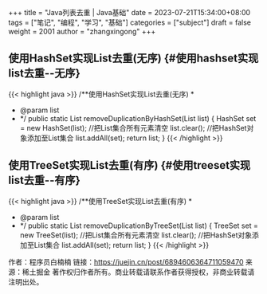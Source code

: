 +++
title = "Java列表去重 | Java基础"
date = 2023-07-21T15:34:00+08:00
tags = ["笔记", "编程", "学习", "基础"]
categories = ["subject"]
draft = false
weight = 2001
author = "zhangxingong"
+++

## 使用HashSet实现List去重(无序) {#使用hashset实现list去重--无序}

{{< highlight java >}}
/**使用HashSet实现List去重(无序)
*
* @param list
* */
public static List removeDuplicationByHashSet(List<Integer> list) {
HashSet set = new HashSet(list);
//把List集合所有元素清空
list.clear();
//把HashSet对象添加至List集合
list.addAll(set);
return list;
}
{{< /highlight >}}


## 使用TreeSet实现List去重(有序) {#使用treeset实现list去重--有序}

{{< highlight java >}}
/**使用TreeSet实现List去重(有序)
*
* @param list
* */
public static List removeDuplicationByTreeSet(List<Integer> list) {
TreeSet set = new TreeSet(list);
//把List集合所有元素清空
list.clear();
//把HashSet对象添加至List集合
list.addAll(set);
return list;
}
{{< /highlight >}}

作者：程序员白楠楠
链接：<https://juejin.cn/post/6894606364711059470>
来源：稀土掘金
著作权归作者所有。商业转载请联系作者获得授权，非商业转载请注明出处。
